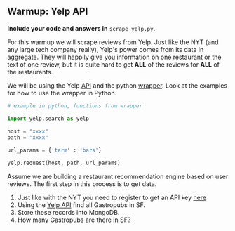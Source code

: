 ## Warmup: Yelp API

**Include your code and answers in** `scrape_yelp.py`.

For this warmup we will scrape reviews from Yelp.  Just like the NYT (and any large tech company really), Yelp's power comes from its data in aggregate.  They will happily give you information on one restaurant or the text of one review, but it is quite hard to get __ALL__ of the reviews for __ALL__ of the restaurants.

We will be using the Yelp [API](http://www.yelp.com/developers/documentation) and the python [wrapper](https://github.com/yelp/yelp-python).  Look at the examples for how to use the wrapper in Python.

```python
# example in python, functions from wrapper

import yelp.search as yelp

host = "xxxx"
path = "xxxx"

url_params = {'term' : 'bars'}

yelp.request(host, path, url_params)
```

Assume we are building a restaurant recommendation engine based on user reviews.  The first step in this process is to get data.

1. Just like with the NYT you need to register to get an API key [here](http://www.yelp.com/developers/manage_api_keys)
1. Using the [Yelp API](https://www.yelp.com/developers/documentation/v3/business_search) find all Gastropubs in SF.
2. Store these records into MongoDB.
3. How many Gastropubs are there in SF?
